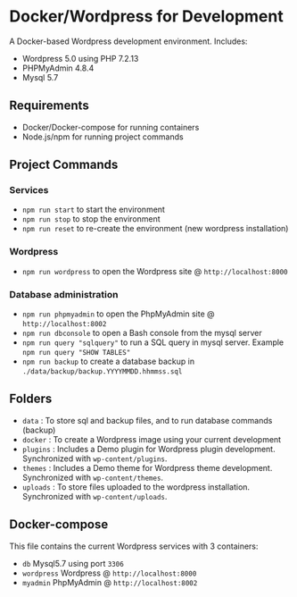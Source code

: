 Docker/Wordpress for Development
========================

A Docker-based Wordpress development environment. Includes:

* Wordpress 5.0  using PHP 7.2.13
* PHPMyAdmin 4.8.4
* Mysql 5.7

## Requirements

* Docker/Docker-compose for running containers
* Node.js/npm for running project commands

## Project Commands

### Services

* `npm run start` to start the environment
* `npm run stop` to stop the environment
* `npm run reset` to re-create the environment (new wordpress installation)

### Wordpress 

* `npm run wordpress` to open the Wordpress site @ `http://localhost:8000`

### Database administration
* `npm run phpmyadmin` to open the PhpMyAdmin site @ `http://localhost:8002`
* `npm run dbconsole` to open a Bash console from the mysql server
* `npm run query "sqlquery"` to run a SQL query in mysql server. Example `npm run query "SHOW TABLES"`
* `npm run backup` to create a database backup in `./data/backup/backup.YYYYMMDD.hhmmss.sql`

## Folders

* `data` : To store sql and backup files, and to run database commands (backup)
* `docker` : To create a Wordpress image using your current development
* `plugins` : Includes a Demo plugin for Wordpress plugin development. Synchronized with `wp-content/plugins`.
* `themes` : Includes a Demo theme for Wordpress theme development. Synchronized with `wp-content/themes`.
* `uploads` : To store files uploaded to the wordpress installation. Synchronized with `wp-content/uploads`.

## Docker-compose

This file contains the current Wordpress services with 3 containers:

* `db` Mysql5.7 using port `3306`
* `wordpress` Wordpress @ `http://localhost:8000`
* `myadmin` PhpMyAdmin @ `http://localhost:8002`










